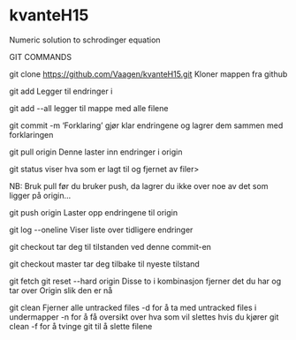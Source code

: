 # kvanteH15
Numeric solution to schrodinger equation




GIT COMMANDS

git clone https://github.com/Vaagen/kvanteH15.git
	Kloner mappen fra github

git add <filnavn> 
	Legger til endringer i <filnavn>

git add --all <mappenavn>
	legger til mappe med alle filene

git commit -m ‘Forklaring’ 
	gjør klar endringene og lagrer dem sammen med forklaringen

git pull origin
	Denne laster inn endringer i origin

git status
		viser hva som er lagt til og fjernet av filer>

NB: Bruk pull før du bruker push, da lagrer du ikke over noe av det som ligger på origin…

git push origin	
	Laster opp endringene til origin

git log --oneline
	Viser liste over tidligere endringer

git checkout <commit number>
	tar deg til tilstanden ved denne commit-en

git checkout master
	tar deg tilbake til nyeste tilstand

git fetch
git reset --hard origin
	Disse to i kombinasjon fjerner det du har og tar over Origin slik den er nå

git clean 
    Fjerner alle untracked files
    -d  for å ta med untracked files i undermapper
    -n  for å få oversikt over hva som vil slettes hvis du kjører git clean
    -f  for å tvinge git til å slette filene